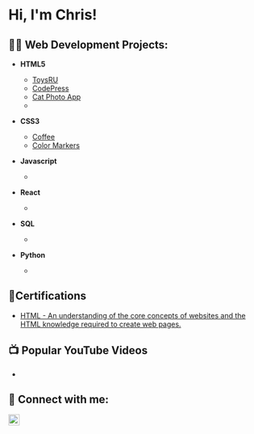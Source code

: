 <h1>Hi, I'm Chris!

<h2>👨‍💻 Web Development Projects:</h2>

- <b>HTML5</b>
  - [ToysRU](https://github.com/HarperTattooDev/ToysRU/tree/main)
  - [CodePress](https://github.com/HarperTattooDev/codepress/blob/main)
  - [Cat Photo App](https://github.com/HarperTattooDev/CatPhotoAppFCC/tree/main)
  - 

- <b>CSS3</b>
  - [Coffee](https://github.com/HarperTattooDev/CoffeeFCC/tree/main)
  - [Color Markers](https://github.com/HarperTattooDev/color-markers)
 
- <b>Javascript</b>
  - <!--[Coming Soon](https://github.com/HarperTattooDev)-->
 
- <b>React</b>
  - <!--[Coming Soon](https://github.com/HarperTattooDev)-->

- <b>SQL</b>
  - <!--[Coming Soon](https://github.com/HarperTattooDev)-->
 
- <b>Python</b>
  - <!--[Coming Soon](https://github.com/HarperTattooDev)-->
  
<h2>📄Certifications</h2>

- [HTML - An understanding of the core concepts of websites and the HTML knowledge
required to create web pages.](https://i.imgur.com/W3qr8fn.png)

<h2>📺 Popular YouTube Videos</h2>

- <!--[Coming soon] (https://www.youtube.com/)-->


<h2> 🤳 Connect with me:</h2>

[<img align="left" alt="HarperTattooDev | LinkedIn" width="22px" src="https://cdn.jsdelivr.net/npm/simple-icons@v3/icons/linkedin.svg" />][linkedin]

[linkedin]: https://linkedin.com/in/HarperTattooDev

<!--
**HarperTattooDev/HarperTattooDev** is a ✨ _special_ ✨ repository because its `README.md` (this file) appears on your GitHub profile.

Here are some ideas to get you started:

- 🔭 I’m currently working on ...
- 🌱 I’m currently learning ...
- 👯 I’m looking to collaborate on ...
- 🤔 I’m looking for help with ...
- 💬 Ask me about ...
- 📫 How to reach me: ...
- 😄 Pronouns: ...
- ⚡ Fun fact: ...
-->

